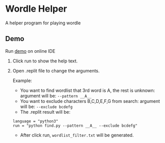 # Wordle Helper
A helper program for playing wordle

## Demo
Run [demo](https://replit.com/@ChalosChen/wordle-helper-1#.replit) on online IDE

1. Click run to show the help text.
2. Open .replit file to change the arguments. 

   Example: 
   * You want to find wordlist that 3rd word is A, the rest is unknown: argument will be: `--pattern __A__`
   * You want to exclude characters B,C,D,E,F,G from search: argument will be: `--exclude bcdefg`
   * The .replit result will be:
   ````
   language = "python3" 
   run = "python find.py --pattern __A__ --exclude bcdefg"
   ````
   * After click run, `wordlist_filter.txt` will be generated.
   
